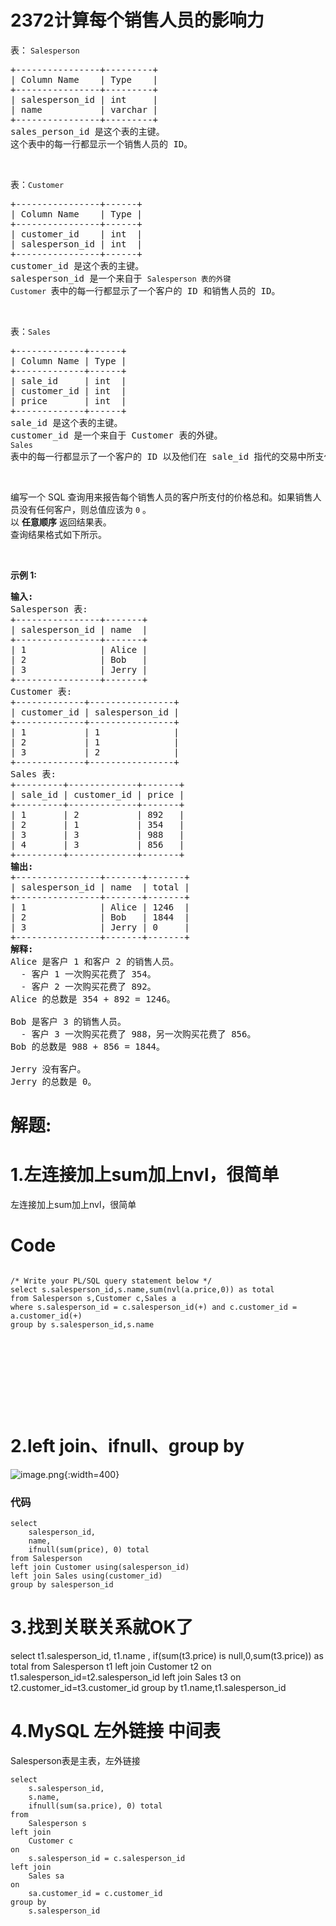 # 2372计算每个销售人员的影响力
<p>表：&nbsp;<code>Salesperson</code></p>

<pre>
+----------------+---------+
| Column Name    | Type    |
+----------------+---------+
| salesperson_id | int     |
| name           | varchar |
+----------------+---------+
sales_person_id 是这个表的主键。
这个表中的每一行都显示一个销售人员的 ID。
</pre>

<p>&nbsp;</p>

<p>表：<code>Customer</code></p>

<pre>
+----------------+------+
| Column Name    | Type |
+----------------+------+
| customer_id    | int  |
| salesperson_id | int  |
+----------------+------+
customer_id 是这个表的主键。
salesperson_id 是一个来自于 <code>Salesperson 表的外键</code>
<code>Customer </code>表中的每一行都显示了一个客户的 ID 和销售人员的 ID。
</pre>

<p>&nbsp;</p>

<p>表：<code>Sales</code></p>

<pre>
+-------------+------+
| Column Name | Type |
+-------------+------+
| sale_id     | int  |
| customer_id | int  |
| price       | int  |
+-------------+------+
sale_id 是这个表的主键。
customer_id 是一个来自于 Customer 表的外键。
<code>Sales </code>表中的每一行都显示了一个客户的 ID 以及他们在 sale_id 指代的交易中所支付的金额。
</pre>

<p>&nbsp;</p>

<p>编写一个 SQL 查询用来报告每个销售人员的客户所支付的价格总和。如果销售人员没有任何客户，则总值应该为 <code>0</code> 。<br />
以 <strong>任意顺序</strong> 返回结果表。<br />
查询结果格式如下所示。</p>

<p>&nbsp;</p>

<p><strong>示例 1:</strong></p>

<pre>
<strong>输入:</strong> 
Salesperson 表:
+----------------+-------+
| salesperson_id | name  |
+----------------+-------+
| 1              | Alice |
| 2              | Bob   |
| 3              | Jerry |
+----------------+-------+
Customer 表:
+-------------+----------------+
| customer_id | salesperson_id |
+-------------+----------------+
| 1           | 1              |
| 2           | 1              |
| 3           | 2              |
+-------------+----------------+
Sales 表:
+---------+-------------+-------+
| sale_id | customer_id | price |
+---------+-------------+-------+
| 1       | 2           | 892   |
| 2       | 1           | 354   |
| 3       | 3           | 988   |
| 4       | 3           | 856   |
+---------+-------------+-------+
<strong>输出:</strong> 
+----------------+-------+-------+
| salesperson_id | name  | total |
+----------------+-------+-------+
| 1              | Alice | 1246  |
| 2              | Bob   | 1844  |
| 3              | Jerry | 0     |
+----------------+-------+-------+
<strong>解释:</strong> 
Alice 是客户 1 和客户 2 的销售人员。
  - 客户 1 一次购买花费了 354。
  - 客户 2 一次购买花费了 892。
Alice 的总数是 354 + 892 = 1246。

Bob 是客户 3 的销售人员。
  - 客户 3 一次购买花费了 988，另一次购买花费了 856。
Bob 的总数是 988 + 856 = 1844。

Jerry 没有客户。
Jerry 的总数是 0。</pre>
































# 解题:
# 1.左连接加上sum加上nvl，很简单
左连接加上sum加上nvl，很简单

# Code
```Oracle []

/* Write your PL/SQL query statement below */
select s.salesperson_id,s.name,sum(nvl(a.price,0)) as total 
from Salesperson s,Customer c,Sales a 
where s.salesperson_id = c.salesperson_id(+) and c.customer_id = a.customer_id(+)
group by s.salesperson_id,s.name










```

# 2.left join、ifnull、group by
![image.png](https://pic.leetcode.cn/1674634108-soZtnW-image.png){:width=400}

### 代码

```mysql
select
    salesperson_id,
    name,
    ifnull(sum(price), 0) total
from Salesperson
left join Customer using(salesperson_id)
left join Sales using(customer_id)
group by salesperson_id
```
# 3.找到关联关系就OK了
select
	t1.salesperson_id,
	t1.name , 
	if(sum(t3.price) is null,0,sum(t3.price)) as total 
from Salesperson t1
left join Customer t2 on t1.salesperson_id=t2.salesperson_id 
left join Sales t3 on t2.customer_id=t3.customer_id 
group by t1.name,t1.salesperson_id 
# 4.MySQL 左外链接 中间表
Salesperson表是主表，左外链接
````
select
    s.salesperson_id,
    s.name,
    ifnull(sum(sa.price), 0) total
from
    Salesperson s
left join
    Customer c
on
    s.salesperson_id = c.salesperson_id
left join
    Sales sa
on
    sa.customer_id = c.customer_id
group by
    s.salesperson_id
````
